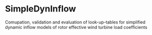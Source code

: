 # SimpleDynInflow
Comupation, validation and evaluation of look-up-tables for simplified dynamic inflow models of rotor effective wind turbine load coefficients
